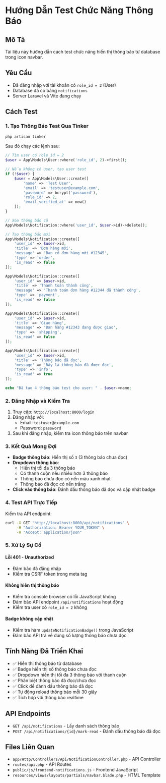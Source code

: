 # Hướng Dẫn Test Chức Năng Thông Báo

## Mô Tả
Tài liệu này hướng dẫn cách test chức năng hiển thị thông báo từ database trong icon navbar.

## Yêu Cầu
- Đã đăng nhập với tài khoản có `role_id = 2` (User)
- Database đã có bảng `notifications`
- Server Laravel và Vite đang chạy

## Cách Test

### 1. Tạo Thông Báo Test Qua Tinker

```bash
php artisan tinker
```

Sau đó chạy các lệnh sau:

```php
// Tìm user có role_id = 2
$user = App\Models\User::where('role_id', 2)->first();

// Nếu không có user, tạo user test
if (!$user) {
    $user = App\Models\User::create([
        'name' => 'Test User',
        'email' => 'testuser@example.com',
        'password' => bcrypt('password'),
        'role_id' => 2,
        'email_verified_at' => now()
    ]);
}

// Xóa thông báo cũ
App\Models\Notification::where('user_id', $user->id)->delete();

// Tạo thông báo mới
App\Models\Notification::create([
    'user_id' => $user->id,
    'title' => 'Đơn hàng mới',
    'message' => 'Bạn có đơn hàng mới #12345',
    'type' => 'order',
    'is_read' => false
]);

App\Models\Notification::create([
    'user_id' => $user->id,
    'title' => 'Thanh toán thành công',
    'message' => 'Thanh toán đơn hàng #12344 đã thành công',
    'type' => 'payment',
    'is_read' => false
]);

App\Models\Notification::create([
    'user_id' => $user->id,
    'title' => 'Giao hàng',
    'message' => 'Đơn hàng #12343 đang được giao',
    'type' => 'shipping',
    'is_read' => false
]);

App\Models\Notification::create([
    'user_id' => $user->id,
    'title' => 'Thông báo đã đọc',
    'message' => 'Đây là thông báo đã được đọc',
    'type' => 'info',
    'is_read' => true
]);

echo "Đã tạo 4 thông báo test cho user: " . $user->name;
```

### 2. Đăng Nhập và Kiểm Tra

1. Truy cập: `http://localhost:8000/login`
2. Đăng nhập với:
   - Email: `testuser@example.com`
   - Password: `password`
3. Sau khi đăng nhập, kiểm tra icon thông báo trên navbar

### 3. Kết Quả Mong Đợi

- **Badge thông báo**: Hiển thị số `3` (3 thông báo chưa đọc)
- **Dropdown thông báo**: 
  - Hiển thị tối đa 3 thông báo
  - Có thanh cuộn nếu nhiều hơn 3 thông báo
  - Thông báo chưa đọc có nền màu xanh nhạt
  - Thông báo đã đọc có nền trắng
- **Click vào thông báo**: Đánh dấu thông báo đã đọc và cập nhật badge

### 4. Test API Trực Tiếp

Kiểm tra API endpoint:
```bash
curl -X GET "http://localhost:8000/api/notifications" \
     -H "Authorization: Bearer YOUR_TOKEN" \
     -H "Accept: application/json"
```

### 5. Xử Lý Sự Cố

#### Lỗi 401 - Unauthorized
- Đảm bảo đã đăng nhập
- Kiểm tra CSRF token trong meta tag

#### Không hiển thị thông báo
- Kiểm tra console browser có lỗi JavaScript không
- Đảm bảo API endpoint `/api/notifications` hoạt động
- Kiểm tra user có `role_id = 2` không

#### Badge không cập nhật
- Kiểm tra hàm `updateNotificationBadge()` trong JavaScript
- Đảm bảo API trả về đúng số lượng thông báo chưa đọc

## Tính Năng Đã Triển Khai

- ✅ Hiển thị thông báo từ database
- ✅ Badge hiển thị số thông báo chưa đọc
- ✅ Dropdown hiển thị tối đa 3 thông báo với thanh cuộn
- ✅ Phân biệt thông báo đã đọc/chưa đọc
- ✅ Click để đánh dấu thông báo đã đọc
- ✅ Tự động reload thông báo mỗi 30 giây
- ✅ Tích hợp với thông báo realtime

## API Endpoints

- `GET /api/notifications` - Lấy danh sách thông báo
- `POST /api/notifications/{id}/mark-read` - Đánh dấu thông báo đã đọc

## Files Liên Quan

- `app/Http/Controllers/Api/NotificationController.php` - API Controller
- `routes/api.php` - API Routes
- `public/js/frontend-notifications.js` - Frontend JavaScript
- `resources/views/layouts/partials/navbar.blade.php` - HTML Template